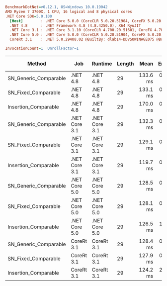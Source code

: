 ``` ini

BenchmarkDotNet=v0.12.1, OS=Windows 10.0.19042
AMD Ryzen 7 3700X, 1 CPU, 16 logical and 8 physical cores
.NET Core SDK=5.0.100
  [Host]        : .NET Core 5.0.0 (CoreCLR 5.0.20.51904, CoreFX 5.0.20.51904), X64 RyuJIT
  .NET 4.8      : .NET Framework 4.8 (4.8.4250.0), X64 RyuJIT
  .NET Core 3.1 : .NET Core 3.1.10 (CoreCLR 4.700.20.51601, CoreFX 4.700.20.51901), X64 RyuJIT
  .NET Core 5.0 : .NET Core 5.0.0 (CoreCLR 5.0.20.51904, CoreFX 5.0.20.51904), X64 RyuJIT
  CoreRt 3.1    : .NET 5.0.29408.02 @BuiltBy: dlab14-DDVSOWINAGE075 @Branch: master @Commit: 4ce1c21ac0d4d1a3b7f7a548214966f69ac9f199, X64 AOT

InvocationCount=1  UnrollFactor=1  

```
|                Method |           Job |       Runtime | Length |     Mean |   Error |  StdDev | Gen 0 | Gen 1 | Gen 2 | Allocated |
|---------------------- |-------------- |-------------- |------- |---------:|--------:|--------:|------:|------:|------:|----------:|
| SN_Generic_Comparable |      .NET 4.8 |      .NET 4.8 |     29 | 133.6 ms | 0.26 ms | 0.23 ms |     - |     - |     - |         - |
|   SN_Fixed_Comparable |      .NET 4.8 |      .NET 4.8 |     29 | 133.1 ms | 0.35 ms | 0.33 ms |     - |     - |     - |         - |
|  Insertion_Comparable |      .NET 4.8 |      .NET 4.8 |     29 | 170.0 ms | 0.37 ms | 0.34 ms |     - |     - |     - |         - |
| SN_Generic_Comparable | .NET Core 3.1 | .NET Core 3.1 |     29 | 132.3 ms | 0.23 ms | 0.19 ms |     - |     - |     - |         - |
|   SN_Fixed_Comparable | .NET Core 3.1 | .NET Core 3.1 |     29 | 129.1 ms | 0.29 ms | 0.24 ms |     - |     - |     - |         - |
|  Insertion_Comparable | .NET Core 3.1 | .NET Core 3.1 |     29 | 119.7 ms | 0.53 ms | 0.49 ms |     - |     - |     - |         - |
| SN_Generic_Comparable | .NET Core 5.0 | .NET Core 5.0 |     29 | 128.5 ms | 0.39 ms | 0.36 ms |     - |     - |     - |         - |
|   SN_Fixed_Comparable | .NET Core 5.0 | .NET Core 5.0 |     29 | 128.1 ms | 0.33 ms | 0.31 ms |     - |     - |     - |         - |
|  Insertion_Comparable | .NET Core 5.0 | .NET Core 5.0 |     29 | 126.5 ms | 1.74 ms | 1.63 ms |     - |     - |     - |         - |
| SN_Generic_Comparable |    CoreRt 3.1 |    CoreRt 3.1 |     29 | 128.4 ms | 0.17 ms | 0.14 ms |     - |     - |     - |         - |
|   SN_Fixed_Comparable |    CoreRt 3.1 |    CoreRt 3.1 |     29 | 127.9 ms | 0.35 ms | 0.33 ms |     - |     - |     - |         - |
|  Insertion_Comparable |    CoreRt 3.1 |    CoreRt 3.1 |     29 | 124.2 ms | 2.22 ms | 1.85 ms |     - |     - |     - |         - |
